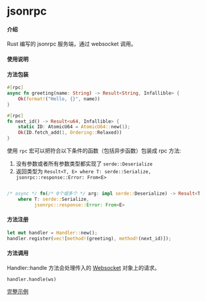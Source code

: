 # jsonrpc

#### 介绍
Rust 编写的 jsonrpc 服务端，通过 websocket 调用。

#### 使用说明

#### 方法包装
```rust
#[rpc]
async fn greeting(name: String) -> Result<String, Infallible> {
    Ok(format!("Hello, {}", name))
}

#[rpc]
fn next_id() -> Result<u64, Infallible> {
    static ID: AtomicU64 = AtomicU64::new(1);
    Ok(ID.fetch_add(1, Ordering::Relaxed))
}
```

使用 `rpc` 宏可以把符合以下条件的函数（包括异步函数）包装成 rpc 方法:
1. 没有参数或者所有参数类型都实现了 `serde::Deserialize`
2. 返回类型为 `Result<T, E> where T: serde::Serialize, jsonrpc::response::Error: From<E>`

```rust

/* async */ fn(/* 0个或多个 */ arg: impl serde::Deserialize) -> Result<T, E> 
    where T: serde::Serialize, 
          jsonrpc::response::Error: From<E>
```

#### 方法注册
```rust
let mut handler = Handler::new();
handler.register(vec![method!(greeting), method!(next_id)]);
```

#### 方法调用

Handler::handle 方法会处理传入的 [Websocket](https://gitee.com/luoshuqi/ws) 对象上的请求。

```
handler.handle(ws)
```

[完整示例](https://gitee.com/luoshuqi/jsonrpc/blob/master/examples/example1.rs)